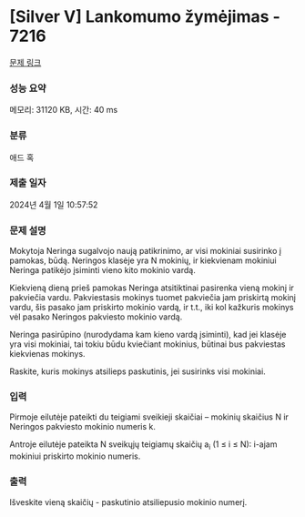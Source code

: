 # [Silver V] Lankomumo žymėjimas - 7216 

[문제 링크](https://www.acmicpc.net/problem/7216) 

### 성능 요약

메모리: 31120 KB, 시간: 40 ms

### 분류

애드 혹

### 제출 일자

2024년 4월 1일 10:57:52

### 문제 설명

<p>Mokytoja Neringa sugalvojo naują patikrinimo, ar visi mokiniai susirinko į pamokas, būdą. Neringos klasėje yra N mokinių, ir kiekvienam mokiniui Neringa patikėjo įsiminti vieno kito mokinio vardą.</p>

<p>Kiekvieną dieną prieš pamokas Neringa atsitiktinai pasirenka vieną mokinį ir pakviečia vardu. Pakviestasis mokinys tuomet pakviečia jam priskirtą mokinį vardu, šis pasako jam priskirto mokinio vardą, ir t.t., iki kol kažkuris mokinys vėl pasako Neringos pakviesto mokinio vardą.</p>

<p>Neringa pasirūpino (nurodydama kam kieno vardą įsiminti), kad jei klasėje yra visi mokiniai, tai tokiu būdu kviečiant mokinius, būtinai bus pakviestas kiekvienas mokinys.</p>

<p>Raskite, kuris mokinys atsilieps paskutinis, jei susirinks visi mokiniai.</p>

### 입력 

 <p>Pirmoje eilutėje pateikti du teigiami sveikieji skaičiai – mokinių skaičius N ir Neringos pakviesto mokinio numeris k.</p>

<p>Antroje eilutėje pateikta N sveikųjų teigiamų skaičių a<sub>i</sub> (1 ≤ i ≤ N): i-ajam mokiniui priskirto mokinio numeris.</p>

### 출력 

 <p>Išveskite vieną skaičių - paskutinio atsiliepusio mokinio numerį.</p>

